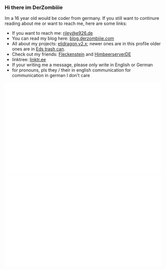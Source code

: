 ### Hi there im DerZombiiie

Im a 16 year old would be coder from germany. If you still want to continure reading about me or want to reach me, here are some links:

- If you want to reach me: [riley@e926.de](mailto:riley@e926.de)
- You can read my blog here: [blog.derzombiiie.com](//blog.derzombiiie.com/)
- All about my projects: [elidragon v2.x](//github.com/ev2-1/); newer ones are in this profile older ones are in [Eds trash can](//github.com/Eds-trash-can/).
- Check out my friends: [Fleckenstein](//github.com/Fleckenstein) and [HimbeerserverDE](https://github.com/HimbeerserverDE)
- linktree: [linktr.ee](https://linktr.ee/derzombiiie)
- If your writing me a message, please only write in English or German
- for pronouns, pls they / their in english communication for communication in german I don't care

![](https://raw.githubusercontent.com/DerZombiiie/github-stats/17c04c188f7539613167a96691545d7ca67673f2/generated/overview.svg)
![](https://raw.githubusercontent.com/DerZombiiie/github-stats/17c04c188f7539613167a96691545d7ca67673f2/generated/languages.svg)
